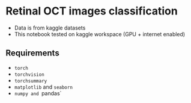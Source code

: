 # Retinal OCT images classification

* Data is from kaggle datasets
* This notebook tested on kaggle workspace (GPU + internet enabled)

## Requirements

* `torch`
* `torchvision`
* `torchsummary`
* `matplotlib` and `seaborn`
* `numpy and `pandas` 